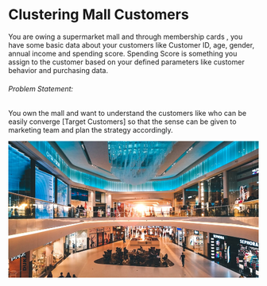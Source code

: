 # Clustering Mall Customers

You are owing a supermarket mall and through membership cards , you have some basic data about your customers like Customer ID, age, gender, annual income and spending score.
Spending Score is something you assign to the customer based on your defined parameters like customer behavior and purchasing data.

###### Problem Statement:
You own the mall and want to understand the customers like who can be easily converge [Target Customers] so that the sense can be given to marketing team and plan the strategy accordingly.

![image](images/mall.jpg)
